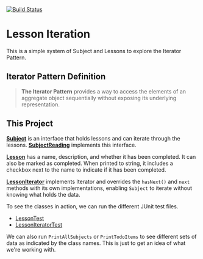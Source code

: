 [![Build Status](https://travis-ci.com/amajor/LessonIteration.svg?branch=master)](https://travis-ci.com/amajor/LessonIteration)

# Lesson Iteration

This is a simple system of Subject and Lessons to explore the Iterator
Pattern.

## Iterator Pattern Definition

> **The Iterator Pattern** provides a way to access the elements of an
> aggregate object sequentially without exposing its underlying representation.

## This Project

**[Subject](https://github.com/amajor/LessonIteration/blob/master/src/main/java/iterator/Subject.java)** is an interface that holds lessons and can iterate through the lessons. **[SubjectReading](https://github.com/amajor/LessonIteration/blob/master/src/main/java/iterator/SubjectReading.java)** implements this interface.

**[Lesson](https://github.com/amajor/LessonIteration/blob/master/src/main/java/iterator/Lesson.java)** has a name, description, and whether it has been completed. It can also be marked as completed. When printed to string, it includes a checkbox
next to the name to indicate if it has been completed.

**[LessonIterator](https://github.com/amajor/LessonIteration/blob/master/src/main/java/iterator/LessonIterator.java)** implements Iterator and overrides the `hasNext()` and `next` methods with its own implementations, enabling `Subject` to iterate without knowing what holds the data.

To see the classes in action, we can run the different JUnit test files.
* [LessonTest](https://github.com/amajor/LessonIteration/blob/master/src/test/java/iterator/LessonTest.java)
* [LessonIteratorTest](https://github.com/amajor/LessonIteration/blob/master/src/test/java/iterator/LessonIteratorTest.java)

We can also run `PrintAllSubjects` or `PrintTodoItems` to see different sets
of data as indicated by the class names. This is just to get an idea of
what we're working with.
